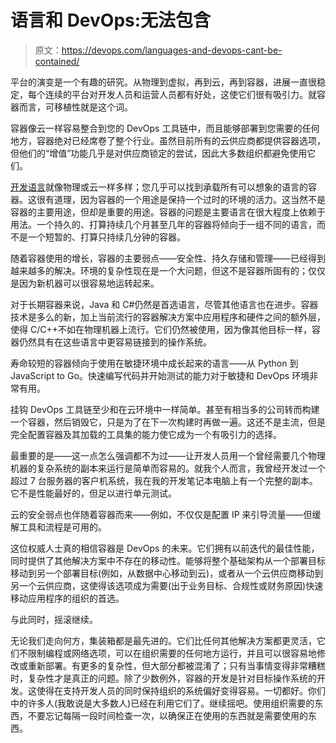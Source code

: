 # 语言和 DevOps:无法包含

> 原文：<https://devops.com/languages-and-devops-cant-be-contained/>

平台的演变是一个有趣的研究。从物理到虚拟，再到云，再到容器，进展一直很稳定，每个连续的平台对开发人员和运营人员都有好处，这使它们很有吸引力。就容器而言，可移植性就是这个词。

容器像云一样容易整合到您的 DevOps 工具链中，而且能够部署到您需要的任何地方，容器绝对已经席卷了整个行业。虽然目前所有的云供应商都提供容器选项，但他们的“增值”功能几乎是对供应商锁定的尝试，因此大多数组织都避免使用它们。

[开发语言](https://devops.com/?s=development%20languages)就像物理或云一样多样；您几乎可以找到承载所有可以想象的语言的容器。这很有道理，因为容器的一个用途是保持一个过时的环境的活力。这当然不是容器的主要用途，但却是重要的用途。容器的问题是主要语言在很大程度上依赖于用法。一个持久的、打算持续几个月甚至几年的容器将倾向于一组不同的语言，而不是一个短暂的、打算只持续几分钟的容器。

随着容器使用的增长，容器的主要弱点——安全性、持久存储和管理——已经得到越来越多的解决。环境的复杂性现在是一个大问题，但这不是容器所固有的；仅仅是因为新机器可以很容易地运转起来。

对于长期容器来说，Java 和 C#仍然是首选语言，尽管其他语言也在进步。容器技术是多么的新，加上当前流行的容器解决方案中应用程序和硬件之间的额外层，使得 C/C++不如在物理机器上流行。它们仍然被使用，因为像其他目标一样，容器仍然具有在这些语言中更容易链接到的操作系统。

寿命较短的容器倾向于使用在敏捷环境中成长起来的语言——从 Python 到 JavaScript to Go。快速编写代码并开始测试的能力对于敏捷和 DevOps 环境非常有用。

挂钩 DevOps 工具链至少和在云环境中一样简单。甚至有相当多的公司转而构建一个容器，然后销毁它，只是为了在下一次构建时再做一遍。这还不是主流，但是完全配置容器及其加载的工具集的能力使它成为一个有吸引力的选择。

最重要的是——这一点怎么强调都不为过——让开发人员用一个曾经需要几个物理机器的复杂系统的副本来运行是简单而容易的。就我个人而言，我曾经开发过一个超过 7 台服务器的客户机系统，我在我的开发笔记本电脑上有一个完整的副本。它不是性能最好的，但足以进行单元测试。

云的安全弱点也伴随着容器而来——例如，不仅仅是配置 IP 来引导流量——但缓解工具和流程是可用的。

这位权威人士真的相信容器是 DevOps 的未来。它们拥有以前迭代的最佳性能，同时提供了其他解决方案中不存在的移动性。能够将整个基础架构从一个部署目标移动到另一个部署目标(例如，从数据中心移动到云)，或者从一个云供应商移动到另一个云供应商，这使得该选项成为需要(出于业务目标、合规性或财务原因)快速移动应用程序的组织的首选。

与此同时，摇滚继续。

无论我们走向何方，集装箱都是最先进的。它们比任何其他解决方案都更灵活，它们不限制编程或网络选项，可以在组织需要的任何地方运行，并且可以很容易地修改或重新部署。有更多的复杂性，但大部分都被混淆了；只有当事情变得非常糟糕时，复杂性才是真正的问题。除了少数例外，容器的开发是针对目标操作系统的开发。这使得在支持开发人员的同时保持组织的系统偏好变得容易。一切都好。你们中的许多人(我敢说是大多数人)已经在利用它们了。继续摇吧。使用组织需要的东西，不要忘记每隔一段时间检查一次，以确保正在使用的东西就是需要使用的东西。